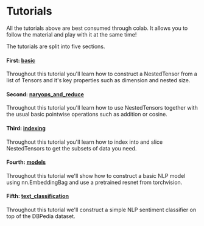 # Tutorials

All the tutorials above are best consumed through colab. It allows you to follow the material and play with it at the same time!

The tutorials are split into five sections.

#### First: [basic](https://colab.research.google.com/github/pytorch/nestedtensor/blob/master/tutorials/basic.ipynb)

Throughout this tutorial you'll learn how to construct a NestedTensor from a list of Tensors and it's key properties such as dimension and nested size.

#### Second: [naryops_and_reduce](https://colab.research.google.com/github/pytorch/nestedtensor/blob/master/tutorials/naryops_and_reduce.ipynb)

Throughout this tutorial you'll learn how to use NestedTensors together with the usual basic pointwise operations such as addition or cosine.

#### Third: [indexing](https://colab.research.google.com/github/pytorch/nestedtensor/blob/master/tutorials/indexing.ipynb)

Throughout this tutorial you'll learn how to index into and slice NestedTensors to get the subsets of data you need.

#### Fourth: [models](https://colab.research.google.com/github/pytorch/nestedtensor/blob/master/tutorials/models.ipynb)

Throughout this tutorial we'll show how to construct a basic NLP model using nn.EmbeddingBag and use a pretrained resnet from torchvision.

#### Fifth: [text_classification](https://colab.research.google.com/github/pytorch/nestedtensor/blob/master/tutorials/text_classification.ipynb)

Throughout this tutorial we'll construct a simple NLP sentiment classifier on top of the DBPedia dataset.
